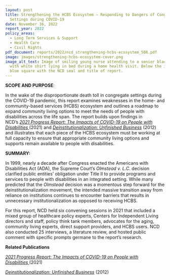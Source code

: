```yaml
---
layout: post
title: Strengthening the HCBS Ecosystem – Responding to Dangers of Congregate
  Settings during COVID-19
date: November 16, 2022
report_year: 2022
policy_areas:
  - Long Term Services & Support
  - Health Care
  - Civil Rights
pdf_document: reports/2022/ncd_strengthening-hcbs-ecosystem_508.pdf
image: images/strengthening-hcbs-ecosystem-cover.png
image_alt_text: Image of smiling young nurse attending to a senior black man
  with white shirt lying in bed during a home health visit. Below the image is a
  blue square with the NCD seal and title of report.
---
```

**SCOPE AND PURPOSE**:

In the wake of the disproportionate death toll in congregate settings during the COVID-19 pandemic, this report examines weaknesses in the home- and community-based services (HCBS) ecosystem and outlines a roadmap to expand community living options to meet the needs of people with disabilities across the life span. The report builds upon findings in NCD’s [*2021 Progress Report: The Impacts of COVID-19 on People with Disabilities* ](https://ncd.gov/progressreport/2021/2021-progress-report)(2021) and *[Deinstitutionalization: Unfinished Business](https://ncd.gov/publications/2012/Sept192012)* (2012) and illustrates that each piece of the HCBS ecosystem must be working at full capacity to ensure that appropriate community living options and supports remain available to people with disabilities.

**SUMMARY:**

In 1999, nearly a decade after Congress enacted the Americans with Disabilities Act (ADA), the Supreme Court’s *Olmstead v. L.C.* decision clarified public entities’ obligation under Title II to provide programs and services to people with disabilities in an integrated setting. While many predicted that the *Olmstead* decision was a momentous step forward for the deinstitutionalization movement, the intended massive transition away from reliance on institutions continues to encounter barriers that results in unnecessary institutionalization as opposed to receiving HCBS.

For this report, NCD held six convening sessions in 2021 that included a mixed group of healthcare policy experts, Centers for Independent Living directors and staff, policy think tank members, advocates for the aging, community living experts, direct support providers, and HCBS users. NCD also conducted 25 interviews, a literature review, and hosted public comment with specific prompts germane to the report’s research. 

**Related Publications**

[*2021 Progress Report: The Impacts of COVID-19 on People with Disabilities* ](https://ncd.gov/progressreport/2021/2021-progress-report)(2021) 

*[Deinstitutionalization: Unfinished Business](https://ncd.gov/publications/2012/Sept192012)* (2012)